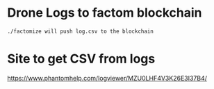 # Drone Logs to factom blockchain

```
./factomize will push log.csv to the blockchain

```

# Site to get CSV from logs
https://www.phantomhelp.com/logviewer/MZU0LHF4V3K26E3I37B4/